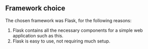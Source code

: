 ## Framework choice
The chosen framework was Flask, for the following reasons:
1. Flask contains all the necessary components for a simple web application such as this.
2. Flask is easy to use, not requiring much setup.
